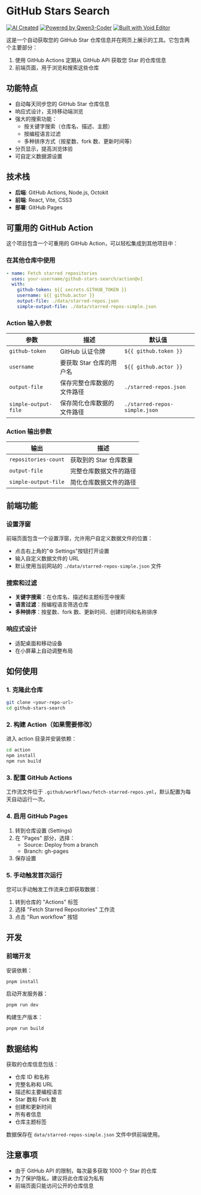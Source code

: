 # GitHub Stars Search

[![AI Created](https://img.shields.io/badge/AI-Fully%20Created-blue?logo=openai)](https://github.com/Qwen3-Coder)
[![Powered by Qwen3-Coder](https://img.shields.io/badge/Powered%20by-Qwen3--Coder-brightgreen)](https://github.com/Qwen3-Coder)
[![Built with Void Editor](https://img.shields.io/badge/Built%20with-Void%20Editor-purple?logo=void)](https://github.com/void-editor)

这是一个自动获取您的 GitHub Star 仓库信息并在网页上展示的工具。它包含两个主要部分：

1. 使用 GitHub Actions 定期从 GitHub API 获取您 Star 的仓库信息
2. 前端页面，用于浏览和搜索这些仓库

## 功能特点

- 自动每天同步您的 GitHub Star 仓库信息
- 响应式设计，支持移动端浏览
- 强大的搜索功能：
  - 按关键字搜索（仓库名、描述、主题）
  - 按编程语言过滤
  - 多种排序方式（按星数、fork 数、更新时间等）
- 分页显示，提高浏览体验
- 可自定义数据源设置

## 技术栈

- **后端**: GitHub Actions, Node.js, Octokit
- **前端**: React, Vite, CSS3
- **部署**: GitHub Pages

## 可重用的 GitHub Action

这个项目包含一个可重用的 GitHub Action，可以轻松集成到其他项目中：

### 在其他仓库中使用

```yaml
- name: Fetch starred repositories
  uses: your-username/github-stars-search/action@v1
  with:
    github-token: ${{ secrets.GITHUB_TOKEN }}
    username: ${{ github.actor }}
    output-file: ./data/starred-repos.json
    simple-output-file: ./data/starred-repos-simple.json
```

### Action 输入参数

| 参数 | 描述 | 默认值 |
|------|------|--------|
| `github-token` | GitHub 认证令牌 | `${{ github.token }}` |
| `username` | 要获取 Star 仓库的用户名 | `${{ github.actor }}` |
| `output-file` | 保存完整仓库数据的文件路径 | `./starred-repos.json` |
| `simple-output-file` | 保存简化仓库数据的文件路径 | `./starred-repos-simple.json` |

### Action 输出参数

| 输出 | 描述 |
|------|------|
| `repositories-count` | 获取到的 Star 仓库数量 |
| `output-file` | 完整仓库数据文件的路径 |
| `simple-output-file` | 简化仓库数据文件的路径 |

## 前端功能

### 设置浮窗
前端页面包含一个设置浮窗，允许用户自定义数据文件的位置：
- 点击右上角的"⚙️ Settings"按钮打开设置
- 输入自定义数据文件的 URL
- 默认使用当前网站的 `./data/starred-repos-simple.json` 文件

### 搜索和过滤
- **关键字搜索**：在仓库名、描述和主题标签中搜索
- **语言过滤**：按编程语言筛选仓库
- **多种排序**：按星数、fork 数、更新时间、创建时间和名称排序

### 响应式设计
- 适配桌面和移动设备
- 在小屏幕上自动调整布局

## 如何使用

### 1. 克隆此仓库

```bash
git clone <your-repo-url>
cd github-stars-search
```

### 2. 构建 Action（如果需要修改）

进入 action 目录并安装依赖：

```bash
cd action
npm install
npm run build
```

### 3. 配置 GitHub Actions

工作流文件位于 `.github/workflows/fetch-starred-repos.yml`，默认配置为每天自动运行一次。

### 4. 启用 GitHub Pages

1. 转到仓库设置 (Settings)
2. 在 "Pages" 部分，选择：
   - Source: Deploy from a branch
   - Branch: gh-pages
3. 保存设置

### 5. 手动触发首次运行

您可以手动触发工作流来立即获取数据：

1. 转到仓库的 "Actions" 标签
2. 选择 "Fetch Starred Repositories" 工作流
3. 点击 "Run workflow" 按钮

## 开发

### 前端开发

安装依赖：

```bash
pnpm install
```

启动开发服务器：

```bash
pnpm run dev
```

构建生产版本：

```bash
pnpm run build
```

## 数据结构

获取的仓库信息包括：

- 仓库 ID 和名称
- 完整名称和 URL
- 描述和主要编程语言
- Star 数和 Fork 数
- 创建和更新时间
- 所有者信息
- 仓库主题标签

数据保存在 `data/starred-repos-simple.json` 文件中供前端使用。

## 注意事项

- 由于 GitHub API 的限制，每次最多获取 1000 个 Star 的仓库
- 为了保护隐私，建议将此仓库设为私有
- 前端页面只能访问公开的仓库信息
